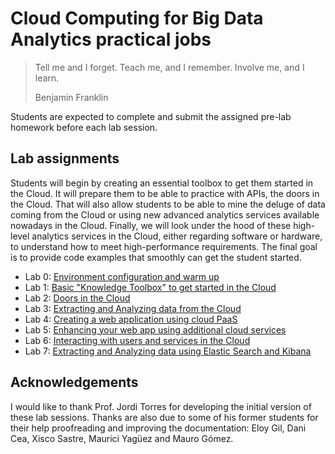 # Cloud Computing for Big Data Analytics practical jobs

>Tell me and I forget. Teach me, and I remember. Involve me, and I learn.
>
>Benjamin Franklin

Students are expected to complete and submit the assigned pre-lab homework before each lab session.

## Lab assignments
Students will begin by creating an essential toolbox to get them started in the Cloud. It will prepare them to be able to practice with APIs, the doors in the Cloud. That will also allow students to be able to mine the deluge of data coming from the Cloud or using new advanced analytics services available nowadays in the Cloud. Finally, we will look under the hood of these high-level analytics services in the Cloud, either regarding software or hardware, to understand how to meet high-performance requirements. The final goal is to provide code examples that smoothly can get the student started.

- Lab 0: [Environment configuration and warm up][Lab0]
- Lab 1: [Basic "Knowledge Toolbox" to get started in the Cloud][Lab1] 
- Lab 2: [Doors in the Cloud][Lab2]              
- Lab 3: [Extracting and Analyzing data from the Cloud][Lab3]          
- Lab 4: [Creating a web application using cloud PaaS][Lab4]  
- Lab 5: [Enhancing your web app using additional cloud services][Lab5]
- Lab 6: [Interacting with users and services in the Cloud][Lab6]
- Lab 7: [Extracting and Analyzing data using Elastic Search and Kibana][Lab7]


[Lab0]: ../../../Cloud-Computing-QuickStart/blob/master/README.md
[Lab1]: ./Lab01.md
[Lab2]: ./Lab02.md
[Lab3]: ./Lab03.md
[Lab4]: ./Lab04.md
[Lab5]: ./Lab05.md
[Lab6]: ./Lab06.md
[Lab7]: ./Lab07.md

## Acknowledgements
I would like to thank Prof. Jordi Torres for developing the initial version of these lab sessions. Thanks are also due to some of his former students for their help proofreading and improving the documentation: Eloy Gil, Dani Cea, Xisco Sastre, Maurici Yagüez and Mauro Gómez.
